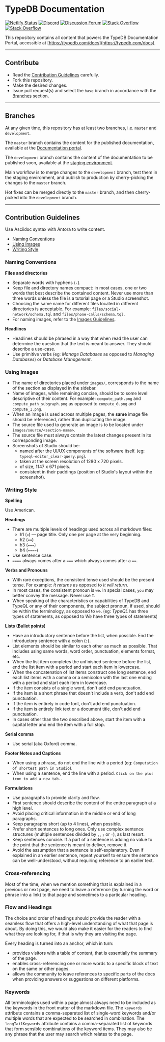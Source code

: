 # TypeDB Documentation

[![Netlify Status](https://api.netlify.com/api/v1/badges/e8d3d72a-dcb6-4e31-bfc5-deb4e665d083/deploy-status)](https://app.netlify.com/sites/typedb-docs/deploys)
[![Discord](https://img.shields.io/discord/665254494820368395?color=7389D8&label=chat&logo=discord&logoColor=ffffff)](https://typedb.com/discord)
[![Discussion Forum](https://img.shields.io/badge/discourse-forum-blue.svg)](https://forum.typedb.com)
[![Stack Overflow](https://img.shields.io/badge/stackoverflow-typedb-796de3.svg)](https://stackoverflow.com/questions/tagged/typedb)
[![Stack Overflow](https://img.shields.io/badge/stackoverflow-typeql-3dce8c.svg)](https://stackoverflow.com/questions/tagged/typeql)

This repository contains all content that powers the TypeDB Documentation Portal, accessible at [https://typedb.com/docs](https://typedb.com/docs).

---

## Contribute

- Read the [Contribution Guidelines](#contribution-guidelines) carefully.
- Fork this repository.
- Make the desired changes.
- Issue pull request(s) and select the `base` branch in accordance with the [Branches](#branches) section.

---

## Branches

At any given time, this repository has at least two branches, i.e. `master` and `development`.

The `master` branch contains the content for the published documentation, available at the
[Documentation portal](https://typedb.com/docs).

The `development` branch contains the content of the documentation to be published soon, 
available at the [staging environment](https://development.typedb.com/docs).

Main workflow is to merge changes to the `development` branch, test them in the staging environment, 
and publish to production by cherry-picking the changes to the `master` branch.

Hot fixes can be merged directly to the `master` branch, and then cherry-picked into the `development` branch.

---

## Contribution Guidelines

Use Asciidoc syntax with Antora to write content.

- [Naming Conventions](#naming-conventions)
- [Using Images](#using-images)
- [Writing Style](#writing-style)

### Naming Conventions

**Files and directories**

- Separate words with hyphens (`-`).
- Keep file and directory names compact: in most cases, one or two words that best describe the contained content. 
  Never use more than three words unless the file is a tutorial page or a Studio screenshot.
- Choosing the same name for different files located in different directories is acceptable. 
  For example: `files/social-network/schema.tql` and `files/phone-calls/schema.tql`.
- For naming images, refer to the [Images Guidelines](#using-images).

**Headlines**

- Headlines should be phrased in a way that when read the user can determine the question that the text is meant to 
  answer. They should describe a use-case.
- Use primitive verbs (eg: _Manage Databases_ as opposed to _Managing Databases_) or _Database Management_.

### Using Images

- The name of directories placed under `images/`, corresponds to the name of the section as displayed in the sidebar.
- Name of images, while remaining concise, should be to some level descriptive of their content.
  For example: `compute_path.png` and `compute_path_subgraph.png` as opposed to `compute_0.png` and `compute_1.png`.
- When an image is used across multiple pages, the **same** image file should be referenced, rather than duplicating 
  the image.
- The source file used to generate an image is to be located under `images/source/<section-name>`.
- The source file must always contain the latest changes present in its corresponding image.
- Screenshots of Studio should be:
  - named after the UI/UX components of the software itself. (eg: `typeql-editor_clear-query.png`).
  - taken at the screen resolution of 1280 x 720 pixels.
  - of size, 1147 x 671 pixels.
  - consistent in their paddings (position of Studio's layout within the screenshot).

### Writing Style

**Spelling**

Use American.

**Headings**
- There are multiple levels of headings used across all markdown files:
  - h1 (`=`) — page title. Only one per page at the very beginning.
  - h2 (`==`)
  - h3 (`===`)
  - h4 (`====`)
- Use sentence case.
- `====` always comes after a `===` which always comes after a `==`.

**Verbs and Pronouns**

- With rare exceptions, the consistent tense used should be the present tense. 
  For example: _It returns_ as opposed to _It will return_.
- In most cases, the consistent pronoun is `we`. In special cases, `you` may better convey the message. Never use `I`.
- When speaking of the characteristics or capabilities of TypeDB and TypeQL or any of their components, the subject 
  pronoun, if used, should be within the terminology, as opposed to `we`. (eg: _TypeQL_ has three types of statements, 
  as opposed to _We_ have three types of statements)

**Lists (Bullet points)**

- Have an introductory sentence before the list, when possible. End the introductory sentence with a colon (`:`).
- List elements should be similar to each other as much as possible. That includes using same words, word order, 
  punctuation, elements format, etc.
- When the list item completes the unfinished sentence before the list, end the list item with a period and start each
  item in lowercase.
- When the concatenation of list items construct one long sentence, end each list items with a comma or a semicolon 
  with the last one ending with a period and start each item in lowercase.
- If the item consists of a single word, don't add end punctuation.
- If the item is a short phrase that doesn't include a verb, don't add end punctuation.
- If the item is entirely in code font, don't add end punctuation.
- If the item is entirely link text or a document title, don't add end punctuation.
- In cases other than the two described above, start the item with a capital letter and end the item with a full 
  stop.

**Serial comma**

- Use serial (aka Oxford) comma.

**Footer Notes and Captions**
- When using a phrase, do not end the line with a period (eg: `Computation of shortest path in Studio`).
- When using a sentence, end the line with a period. `Click on the plus icon to add a new tab.`.

**Formulations**
- Use paragraphs to provide clarity and flow.
- First sentence should describe the content of the entire paragraph at a high level.
- Avoid placing critical information in the middle or end of long paragraphs.
- Keep paragraphs short (up to 4 lines), when possible.
- Prefer short sentences to long ones. Only use complex sentence structures (multiple sentences divided by `,`, `;` 
  or `-`), as last resort.
- Keep sentences concise. If a part of a sentence is adding no value to the point that the sentence is meant to deliver, 
  remove it.
- Avoid the assumption that a sentence is self-explanatory. Even if explained in an earlier sentence, repeat yourself 
  to ensure the sentence can be well-understood, without requiring reference to an earlier text.

### Cross-referencing
Most of the time, when we mention something that is explained in a previous or next page, we need to leave a reference 
(by turning the word or phrase into a link) to that page and sometimes to a particular heading.

### Flow and Headings
The choice and order of headings should provide the reader with a seamless flow that offers a high-level understanding 
of what that page is about. By doing this, we would also make it easier for the readers to find what they are looking 
for, if that is why they are visiting the page.

Every heading is turned into an anchor, which in turn:
- provides visitors with a table of content, that is essentially the summary of the page.
- enables cross-referencing one or more words to a specific block of text on the same or other pages.
- allows the community to leave references to specific parts of the docs when providing answers or suggestions on 
  different platforms.

### Keywords
All terminologies used within a page almost always need to be included as the keywords in the front matter of the 
markdown file.
The `keywords` attribute contains a comma-separated list of single-word keywords and/or multiple words that are 
expected to be searched in combination.
The `longTailKeywords` attribute contains a comma-separated list of keywords that form sensible combinations of the 
keyword items. They may also be any phrase that the user may search which relates to the page.

<!-- **TypeDB Terminology**

**Common Terms** -->

